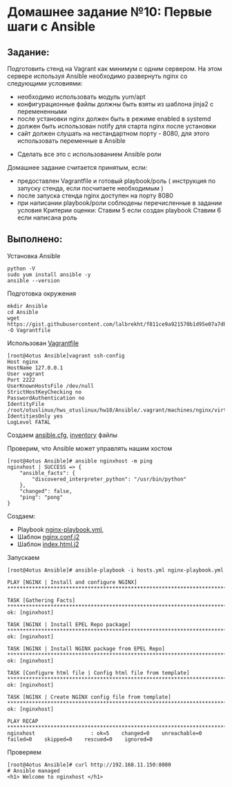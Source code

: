 # **Домашнее задание №10: Первые шаги с Ansible**

## **Задание:**

Подготовить стенд на Vagrant как минимум с одним сервером. На этом сервере используя Ansible необходимо развернуть nginx со следующими условиями:
- необходимо использовать модуль yum/apt
- конфигурационные файлы должны быть взяты из шаблона jinja2 с перемененными
- после установки nginx должен быть в режиме enabled в systemd
- должен быть использован notify для старта nginx после установки
- сайт должен слушать на нестандартном порту - 8080, для этого использовать переменные в Ansible
* Сделать все это с использованием Ansible роли

Домашнее задание считается принятым, если:
- предоставлен Vagrantfile и готовый playbook/роль ( инструкция по запуску стенда, если посчитаете необходимым )
- после запуска стенда nginx доступен на порту 8080
- при написании playbook/роли соблюдены перечисленные в задании условия
Критерии оценки: Ставим 5 если создан playbook
Ставим 6 если написана роль

## **Выполнено:**


Установка Ansible
```
python -V
sudo yum install ansible -y
ansible --version
```

Подготовка окружения
```
mkdir Ansible
cd Ansible
wget https://gist.githubusercontent.com/lalbrekht/f811ce9a921570b1d95e07a7dbebeb1e/raw/9d6f9e1ad06b257c3dc6d80a045baa6c5b75dd88/gistfile1.txt -O Vagrantfile
```

Использован [Vagrantfile](./Ansible/Vagrantfile)

```
[root@4otus Ansible]vagrant ssh-config
Host nginx
HostName 127.0.0.1
User vagrant
Port 2222
UserKnownHostsFile /dev/null
StrictHostKeyChecking no
PasswordAuthentication no
IdentityFile /root/otuslinux/hws_otuslinux/hw10/Ansible/.vagrant/machines/nginx/virtualbox/private_key
IdentitiesOnly yes
LogLevel FATAL
```

Создаем [ansible.cfg](./Ansible/ansible.cfg), [inventory](./Ansible/hosts.yml) файлы

Проверим, что Ansible может управлять нашим хостом
                   
```
[root@4otus Ansible]# ansible nginxhost -m ping
nginxhost | SUCCESS => {
    "ansible_facts": {
        "discovered_interpreter_python": "/usr/bin/python"
    },
    "changed": false,
    "ping": "pong"
}
```
 
Создаем:
- Playbook  [nginx-playbook.yml](./Ansible/nginx-playbook.yml),
- Шаблон [nginx.conf.j2](./Ansible/templates/nginx.conf.j2) 
- Шаблон [index.html.j2](./Ansible/templates/index.html.j2)


Запускаем
```
[root@4otus Ansible]# ansible-playbook -i hosts.yml nginx-playbook.yml

PLAY [NGINX | Install and configure NGINX] **********************************************************************************************************

TASK [Gathering Facts] ******************************************************************************************************************************
ok: [nginxhost]

TASK [NGINX | Install EPEL Repo package] ************************************************************************************************************
ok: [nginxhost]

TASK [NGINX | Install NGINX package from EPEL Repo] *************************************************************************************************
ok: [nginxhost]

TASK [Configure html file | Config html file from template] *****************************************************************************************
ok: [nginxhost]

TASK [NGINX | Create NGINX config file from template] ***********************************************************************************************
ok: [nginxhost]

PLAY RECAP ******************************************************************************************************************************************
nginxhost                  : ok=5    changed=0    unreachable=0    failed=0    skipped=0    rescued=0    ignored=0
```

Проверяем
```
[root@4otus Ansible]# curl http://192.168.11.150:8080
# Ansible managed
<h1> Welcome to nginxhost </h1>
```
